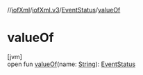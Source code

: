 //[iofXml](../../../index.md)/[iofXml.v3](../index.md)/[EventStatus](index.md)/[valueOf](value-of.md)

# valueOf

[jvm]\
open fun [valueOf](value-of.md)(name: [String](https://docs.oracle.com/javase/8/docs/api/java/lang/String.html)): [EventStatus](index.md)
